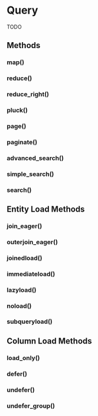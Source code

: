 # Query

TODO

## Methods

### map()

### reduce()

### reduce_right()

### pluck()

### page()

### paginate()

### advanced_search()

### simple_search()

### search()

## Entity Load Methods

### join_eager()

### outerjoin_eager()

### joinedload()

### immediateload()

### lazyload()

### noload()

### subqueryload()

## Column Load Methods

### load_only()

### defer()

### undefer()

### undefer_group()
